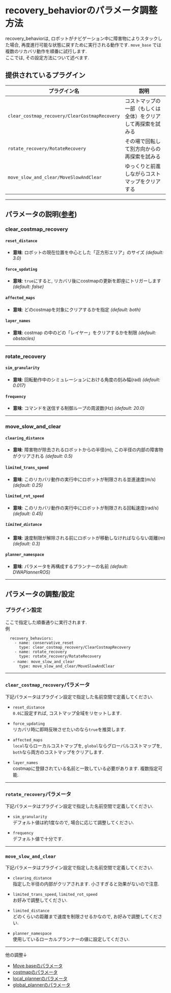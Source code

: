 # recovery_behaviorのパラメータ調整方法

recovery_behaviorは, ロボットがナビゲーション中に障害物によりスタックした場合, 再度進行可能な状態に戻すために実行される動作です. `move_base` では複数のリカバリ動作を順番に試行します.  
ここでは, その設定方法について述べます.  

## 提供されているプラグイン
| プラグイン名 | 説明 |
|--------------|------|
| `clear_costmap_recovery/ClearCostmapRecovery` | コストマップの一部（もしくは全体）をクリアして再探索を試みる |
| `rotate_recovery/RotateRecovery` | その場で回転して別方向からの再探索を試みる |
| `move_slow_and_clear/MoveSlowAndClear` | ゆっくりと前進しながらコストマップをクリアする |
---
## パラメータの説明([参考](https://robo-marc.github.io/navigation_documents/packages.html#id7))
### clear_costmap_recovery
#### `reset_distance`
- **意味**: ロボットの現在位置を中心とした「正方形エリア」のサイズ *(default: 3.0)*
#### `force_updating`
- **意味**: `true`にすると, リカバリ後にcostmapの更新を即座にトリガーします *(default: false)*
#### `affected_maps`
- **意味**: どのcostmapを対象にクリアするかを指定 *(default: both)*
#### `layer_names`
- **意味**: costmap の中のどの「レイヤー」をクリアするかを制限 *(default: obstacles)*
---
### rotate_recovery
#### `sim_granularity`
- **意味**: 回転動作中のシミュレーションにおける角度の刻み幅(rad) *(default: 0.017)*
#### `frequency`
- **意味**: コマンドを送信する制御ループの周波数(Hz) *(default: 20.0)*
---
### move_slow_and_clear
#### `clearing_distance`
- **意味**: 障害物が除去されるロボットからの半径(m), この半径の内部の障害物がクリアされる *(default: 0.5)*
#### `limited_trans_speed`
- **意味**: このリカバリ動作の実行中にロボットが制限される並進速度(m/s) *(default: 0.25)*
#### `limited_rot_speed`
- **意味**: このリカバリ動作の実行中にロボットが制限される回転速度(rad/s) *(default: 0.45)*
##### `limited_distance`
- **意味**: 速度制限が解除される前にロボットが移動しなければならない距離(m) *(default: 0.3)*
#### `planner_namespace`
- **意味**: パラメータを再構成するプランナーの名前 *(default: DWAPlannerROS)*
---

## パラメータの調整/設定
### プラグイン設定
ここで指定した順番通りに実行されます.  
例  
```
  recovery_behaviors:
    - name: conservative_reset
      type: clear_costmap_recovery/ClearCostmapRecovery
    - name: rotate_recovery
      type: rotate_recovery/RotateRecovery
　　- name: move_slow_and_clear
      type: move_slow_and_clear/MoveSlowAndClear
```
---
### `clear_costmap_recovery`パラメータ
下記パラメータはプラグイン設定で指定した名前空間で定義してください.  
- `reset_distance`  
`0.0`に設定すれば, コストマップ全域をリセットします.  

- `force_updating`  
リカバリ時に即時反映させたいのなら`true`を推奨します.  
- `affected_maps`  
`local`ならローカルコストマップを, `global`ならグローバルコストマップを, `both`なら両方のコストマップをクリアします.  
- `layer_names`  
costmapに登録されている名前と一致している必要があります. 複数指定可能.  

---
### `rotate_recovery`パラメータ
下記パラメータはプラグイン設定で指定した名前空間で定義してください.  
- `sim_granularity`  
デフォルト値は約1度なので, 場合に応じて調整してください.  

- `frequency`  
デフォルト値で十分です.  

---
### `move_slow_and_clear`
下記パラメータはプラグイン設定で指定した名前空間で定義してください.  
- `clearing_distance`  
指定した半径の内部がクリアされます. 小さすぎると効果がないので注意.  

- `limited_trans_speed`, `limited_rot_speed`  
お好みで調整してください.  
- `limited_distance`  
どのくらいの距離まで速度を制限させるかなので, お好みで調整してください.  
- `planner_namespace`   
使用しているローカルプランナーの値に設定してください.  

---
他の調整↓
- [Move baseのパラメータ](move_base_1.md)
- [costmapのパラメータ](costmap.md)
- [local_plannerのパラメータ](local_planner.md)
- [global_plannerのパラメータ](global_planner.md)